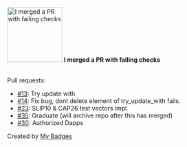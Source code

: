 <img src="https://my-badges.github.io/my-badges/this-is-fine.png" alt="I merged a PR with failing checks" title="I merged a PR with failing checks" width="128">
<strong>I merged a PR with failing checks</strong>
<br><br>

Pull requests:

- <a href="https://github.com/Sajjon/identified_vec/pull/13">#13</a>: Try update with
- <a href="https://github.com/Sajjon/identified_vec/pull/14">#14</a>: Fix bug, dont delete element of try_update_with fails.
- <a href="https://github.com/Sajjon/RadixWalletKit/pull/23">#23</a>: SLIP10 & CAP26 test vectors impl
- <a href="https://github.com/Sajjon/RadixWalletKit/pull/35">#35</a>: Graduate (will archive repo after this has merged)
- <a href="https://github.com/Sajjon/RadixWalletKit/pull/30">#30</a>: Authorized Dapps


Created by <a href="https://github.com/my-badges/my-badges">My Badges</a>